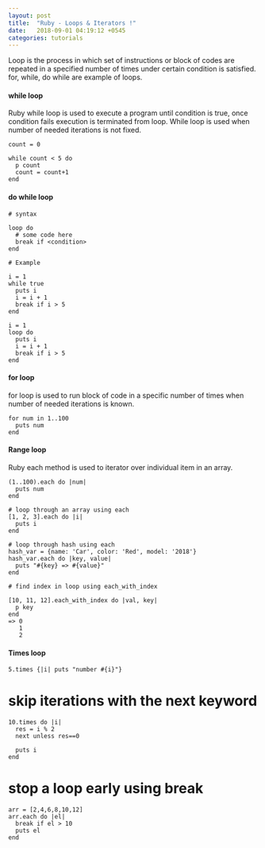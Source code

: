 ```yaml
---
layout: post
title:  "Ruby - Loops & Iterators !"
date:   2018-09-01 04:19:12 +0545
categories: tutorials
---
```


Loop is the process in which set of instructions or block of codes are repeated in a specified number of times under certain condition is satisfied. for, while, do while are example of loops.

#### while loop
Ruby while loop is used to execute a program until condition is true, once condition fails execution is terminated from loop. While loop is used when number of needed iterations is not fixed.

```
count = 0

while count < 5 do
  p count
  count = count+1
end
```

#### do while loop

```
# syntax

loop do
  # some code here
  break if <condition>
end

# Example

i = 1
while true
  puts i
  i = i + 1
  break if i > 5
end

i = 1
loop do
  puts i
  i = i + 1
  break if i > 5
end

```


#### for loop
for loop is used to run block of code in a specific number of times when number of needed iterations is known.

```
for num in 1..100
  puts num
end 
```

#### Range loop
Ruby each method is used to iterator over individual item in an array.

```
(1..100).each do |num|
  puts num
end

# loop through an array using each
[1, 2, 3].each do |i|
  puts i
end

# loop through hash using each
hash_var = {name: 'Car', color: 'Red', model: '2018'}
hash_var.each do |key, value|
  puts "#{key} => #{value}"
end

# find index in loop using each_with_index

[10, 11, 12].each_with_index do |val, key|
  p key
end
=> 0
   1
   2
```

#### Times loop

```
5.times {|i| puts "number #{i}"}
```


# skip iterations with the next keyword

```
10.times do |i|
  res = i % 2
  next unless res==0

  puts i
end
```

# stop a loop early using break

```
arr = [2,4,6,8,10,12]
arr.each do |el|
  break if el > 10
  puts el
end
```
